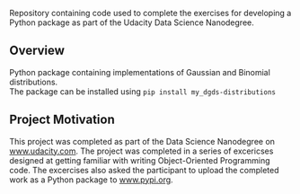 Repository containing code used to complete the exercises for developing a Python package as part of the Udacity Data Science Nanodegree.
## Overview
Python package containing implementations of Gaussian and Binomial distributions.<br />
The package can be installed using `pip install my_dgds-distributions`
## Project Motivation
This project was completed as part of the Data Science Nanodegree on www.udacity.com. The project was completed in a series of excericses designed at getting familiar with writing Object-Oriented Programming code.
The excercises also asked the participant to upload the completed work as a Python package to www.pypi.org. 
